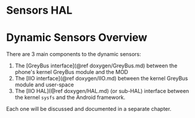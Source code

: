 Sensors HAL
===========

Dynamic Sensors Overview
========================

There are 3 main components to the dynamic sensors:

  1. The [GreyBus interface](@ref doxygen/GreyBus.md) between the phone's
     kernel GreyBus module and the MOD
  2. The [IIO interface](@ref doxygen/IIO.md)  between the kernel GreyBus
     module and user-space
  3. The [IIO HAL](@ref doxygen/HAL.md) (or sub-HAL) interface between the
     kernel `sysfs` and the Android framework.

Each one will be discussed and documented in a separate chapter.
